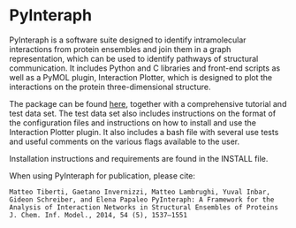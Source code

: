 # PyInteraph

PyInteraph is a software suite designed to identify intramolecular interactions
from protein ensembles and join them in a graph representation, which can be used to identify
pathways of structural communication. It includes Python and C libraries and 
front-end scripts as well as a PyMOL plugin, Interaction Plotter, which is designed to plot the
interactions on the protein three-dimensional structure.

The package can be found [here](https://github.com/ELELAB/pyinteraph), together with a comprehensive
tutorial and test data set. The test data set also includes instructions on the
format of the configuration files and instructions on how to install and use the Interaction Plotter
plugin. It also includes a bash file with several use tests and useful comments
on the various flags available to the user.

Installation instructions and requirements are found in the INSTALL file.

When using PyInteraph for publication, please cite:

  ``Matteo Tiberti, Gaetano Invernizzi, Matteo Lambrughi, Yuval Inbar, Gideon Schreiber, and Elena Papaleo
  PyInteraph: A Framework for the Analysis of Interaction Networks in Structural Ensembles of Proteins
  J. Chem. Inf. Model., 2014, 54 (5), 1537–1551``




